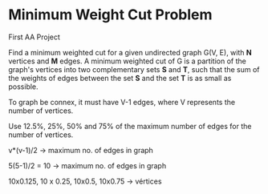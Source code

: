 # Minimum Weight Cut Problem

First AA Project

Find a minimum weighted cut for a given undirected graph G(V, E), with **N** vertices and **M** edges. A minimum weighted cut of G is a partition of the graph's vertices into two complementary sets **S** and **T**, such that the sum of the weights of edges between the set **S** and the set **T** is as small as possible.




To graph be connex, it must have V-1 edges, where V represents the number of vertices.

Use 12.5%, 25%, 50% and 75% of the maximum number of edges for the number of vertices.




v*(v-1)/2 -> maximum no. of edges in graph



5(5-1)/2 = 10 -> maximum no. of edges in graph

10x0.125, 10 x 0.25, 10x0.5, 10x0.75 -> vértices







